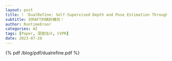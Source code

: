 ```yaml
---
layout: post
title: ! 'DualRefine: Self-Supervised Depth and Pose Estimation Through Iterative Epipolar Sampling and Refinement Toward Equilibrium'
subtitle: 对RAFT的精妙模仿！
author: RuntimeEroor
categories: AI
tags: [Paper, 深度估计, CVPR]
date: 2023-07-20
---
```

{% pdf /blog/pdf/dualrefine.pdf %}
